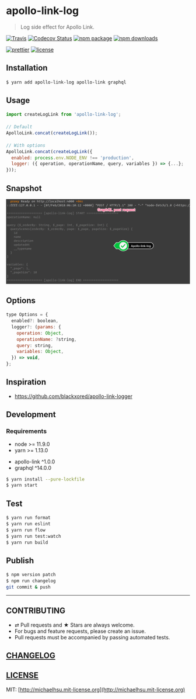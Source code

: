 # apollo-link-log

> Log side effect for Apollo Link.

[![Travis][build-badge]][build]
[![Codecov Status][codecov-badge]][codecov]
[![npm package][npm-badge]][npm]
[![npm downloads][npm-downloads]][npm]

[![prettier][prettier-badge]][prettier]
[![license][license-badge]][license]

## Installation

```sh
$ yarn add apollo-link-log apollo-link graphql
```

## Usage

```js
import createLogLink from 'apollo-link-log';

// Default
ApolloLink.concat(createLogLink());

// With options
ApolloLink.concat(createLogLink({
  enabled: process.env.NODE_ENV !== 'production',
  logger: ({ operation, operationName, query, variables }) => {...};
}));
```

## Snapshot

![](./docs/snapshot.png)

## Options

```js
type Options = {
  enabled?: boolean,
  logger?: (params: {
    operation: Object,
    operationName: ?string,
    query: string,
    variables: Object,
  }) => void,
};
```

## Inspiration

- https://github.com/blackxored/apollo-link-logger

## Development

### Requirements

- node >= 11.9.0
- yarn >= 1.13.0

* apollo-link ^1.0.0
* graphql ^14.0.0

```sh
$ yarn install --pure-lockfile
$ yarn start
```

## Test

```sh
$ yarn run format
$ yarn run eslint
$ yarn run flow
$ yarn run test:watch
$ yarn run build
```

## Publish

```bash
$ npm version patch
$ npm run changelog
git commit & push
```

---

## CONTRIBUTING

- ⇄ Pull requests and ★ Stars are always welcome.
- For bugs and feature requests, please create an issue.
- Pull requests must be accompanied by passing automated tests.

## [CHANGELOG](CHANGELOG.md)

## [LICENSE](LICENSE)

MIT: [http://michaelhsu.mit-license.org](http://michaelhsu.mit-license.org)

[build-badge]: https://img.shields.io/travis/evenchange4/apollo-link-log/master.svg?style=flat-square
[build]: https://travis-ci.org/evenchange4/apollo-link-log
[npm-badge]: https://img.shields.io/npm/v/apollo-link-log.svg?style=flat-square
[npm]: https://www.npmjs.org/package/apollo-link-log
[codecov-badge]: https://img.shields.io/codecov/c/github/evenchange4/apollo-link-log.svg?style=flat-square
[codecov]: https://codecov.io/github/evenchange4/apollo-link-log?branch=master
[npm-downloads]: https://img.shields.io/npm/dt/apollo-link-log.svg?style=flat-square
[license-badge]: https://img.shields.io/npm/l/apollo-link-log.svg?style=flat-square
[license]: http://michaelhsu.mit-license.org/
[prettier-badge]: https://img.shields.io/badge/styled_with-prettier-ff69b4.svg?style=flat-square
[prettier]: https://github.com/prettier/prettier
